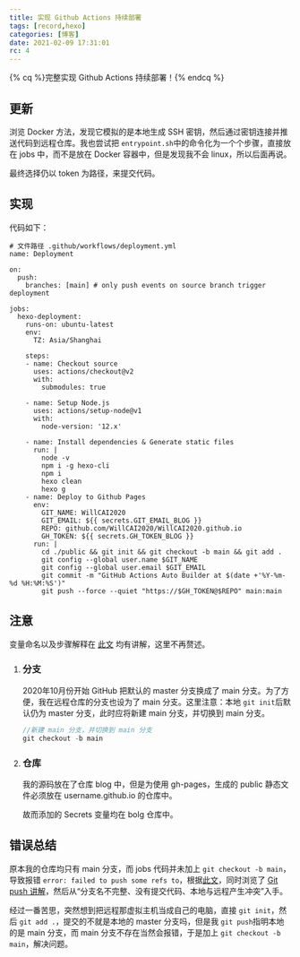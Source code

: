 ```yaml
---
title: 实现 Github Actions 持续部署
tags: [record,hexo]
categories: [博客]
date: 2021-02-09 17:31:01
rc: 4
---
```


{% cq %}完整实现 Github Actions 持续部署！{% endcq %}
<!--more-->

## 更新

浏览 Docker 方法，发现它模拟的是本地生成 SSH 密钥，然后通过密钥连接并推送代码到远程仓库。我也尝试把 `entrypoint.sh`中的命令化为一个个步骤，直接放在 jobs 中，而不是放在 Docker 容器中，但是发现我不会 linux，所以后面再说。

最终选择仍以 token 为路径，来提交代码。

## 实现

代码如下：

```
# 文件路径 .github/workflows/deployment.yml
name: Deployment

on:
  push:
    branches: [main] # only push events on source branch trigger deployment

jobs:
  hexo-deployment:
    runs-on: ubuntu-latest
    env:
      TZ: Asia/Shanghai

    steps:
    - name: Checkout source
      uses: actions/checkout@v2
      with:
        submodules: true

    - name: Setup Node.js
      uses: actions/setup-node@v1
      with:
        node-version: '12.x'
        
    - name: Install dependencies & Generate static files
      run: |
        node -v
        npm i -g hexo-cli
        npm i
        hexo clean
        hexo g        
    - name: Deploy to Github Pages
      env:
        GIT_NAME: WillCAI2020
        GIT_EMAIL: ${{ secrets.GIT_EMAIL_BLOG }}
        REPO: github.com/WillCAI2020/WillCAI2020.github.io
        GH_TOKEN: ${{ secrets.GH_TOKEN_BLOG }}
      run: |
        cd ./public && git init && git checkout -b main && git add .
        git config --global user.name $GIT_NAME
        git config --global user.email $GIT_EMAIL
        git commit -m "GitHub Actions Auto Builder at $(date +'%Y-%m-%d %H:%M:%S')"
        git push --force --quiet "https://$GH_TOKEN@$REPO" main:main

```

## 注意

变量命名以及步骤解释在 [此文](https://crcrc.cn/posts/2021/3/) 均有讲解，这里不再赘述。

1. ### 分支

    2020年10月份开始 GitHub 把默认的 master 分支换成了 main 分支。为了方便，我在远程仓库的分支也设为了 main 分支。这里注意：本地 `git init`后默认仍为 master 分支，此时应将新建 main 分支，并切换到 main 分支。

    ```c
    //新建 main 分支，并切换到 main 分支
    git checkout -b main
    ```

2. ### 仓库

    我的源码放在了仓库 blog 中，但是为使用 gh-pages，生成的 public 静态文件必须放在 username.github.io 的仓库中。

    故而添加的 Secrets 变量均在 bolg 仓库中。


## 错误总结

原本我的仓库均只有 main 分支，而 jobs 代码并未加上 `git checkout -b main`，导致报错 `error: failed to push some refs to`，根据[此文](https://www.jianshu.com/p/c6f2e1ca2999)，同时浏览了 [Git push 讲解](https://www.yiibai.com/git/git_push.html)，然后从“分支名不完整、没有提交代码、本地与远程产生冲突”入手。

经过一番苦思，突然想到把远程那虚拟主机当成自己的电脑，直接 `git init`，然后 `git add .`，提交的不就是本地的 master 分支吗，但是我 `git push`指明本地的是 main 分支，而 main 分支不存在当然会报错，于是加上 `git checkout -b main`，解决问题。